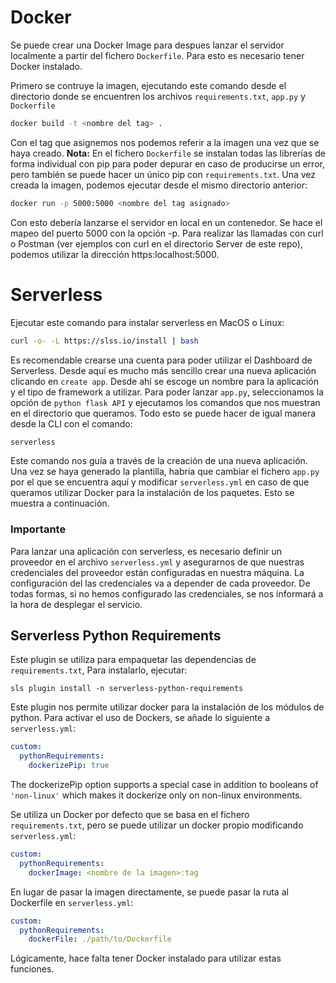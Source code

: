 # Docker

Se puede crear una Docker Image para despues lanzar el servidor localmente a partir del fichero `Dockerfile`. Para esto es necesario tener Docker instalado. 

Primero se contruye la imagen, ejecutando este comando desde el directorio donde se encuentren los archivos `requirements.txt`, `app.py` y `Dockerfile`

```bash
docker build -t <nombre del tag> .
```
Con el tag que asignemos nos podemos referir a la imagen una vez que se haya creado. **Nota:** En el fichero `Dockerfile` se instalan todas las librerías de forma individual con pip para poder depurar en caso de producirse un error, pero también se puede hacer un único pip con `requirements.txt`.
Una vez creada la imagen, podemos ejecutar desde el mismo directorio anterior:

```bash
docker run -p 5000:5000 <nombre del tag asignado>
```
Con esto debería lanzarse el servidor en local en un contenedor. Se hace el mapeo del puerto 5000 con la opción -p. Para realizar las llamadas con curl o Postman (ver ejemplos con curl en el directorio Server de este repo), podemos utilizar la dirección https:localhost:5000.


# Serverless

Ejecutar este comando para instalar serverless en MacOS o Linux:
```bash
curl -o- -L https://slss.io/install | bash
```

Es recomendable crearse una cuenta para poder utilizar el Dashboard de Serverless. Desde aquí es mucho más sencillo crear una nueva aplicación clicando en `create app`. Desde ahí se escoge un nombre para la aplicación y el tipo de framework a utilizar. Para poder lanzar `app.py`, seleccionamos la opción de `python flask API` y ejecutamos los comandos que nos muestran en el directorio que queramos. Todo esto se puede hacer de igual manera desde la CLI con el comando:

```bash
serverless
```
Este comando nos guía a través de la creación de una nueva aplicación. Una vez se haya generado la plantilla, habría que cambiar el fichero `app.py` por el que se encuentra aquí y modificar `serverless.yml` en caso de que queramos utilizar Docker para la instalación de los paquetes. Esto se muestra a continuación.

### Importante

Para lanzar una aplicación con serverless, es necesario definir un proveedor en el archivo `serverless.yml` y asegurarnos de que nuestras credenciales del proveedor están configuradas en nuestra máquina. La configuración del las credenciales va a depender de cada proveedor. De todas formas, si no hemos configurado las credenciales, se nos informará a la hora de desplegar el servicio.

## Serverless Python Requirements

Este plugin se utiliza para empaquetar las dependencias de `requirements.txt`, Para instalarlo, ejecutar:

```shell
sls plugin install -n serverless-python-requirements
```
Este plugin nos permite utilizar docker para la instalación de los módulos de python.
Para activar el uso de Dockers, se añade lo siguiente a `serverless.yml`:

```yaml
custom:
  pythonRequirements:
    dockerizePip: true
```

The dockerizePip option supports a special case in addition to booleans of `'non-linux'` which makes
it dockerize only on non-linux environments.

Se utiliza un Docker por defecto que se basa en el fichero `requirements.txt`, pero se puede utilizar un docker propio modificando `serverless.yml`:

```yaml
custom:
  pythonRequirements:
    dockerImage: <nombre de la imagen>:tag
```

En lugar de pasar la imagen directamente, se puede pasar la ruta al Dockerfile en `serverless.yml`:

```yaml
custom:
  pythonRequirements:
    dockerFile: ./path/to/Dockerfile
```
Lógicamente, hace falta tener Docker instalado para utilizar estas funciones.

